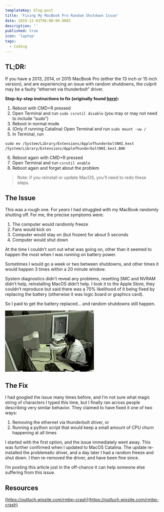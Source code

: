 ```yaml
---
templateKey: blog-post
title: 'Fixing My MacBook Pro Random Shutdown Issue'
date: 2019-12-03T06:00:00.000Z
description: ''
published: true
icon: 'laptop'
tags:
  - Coding
---
```


## TL;DR:

If you have a 2013, 2014, or 2015 MacBook Pro (either the 13 inch or 15 inch version), and are experiencing an issue with random shutdowns, the culprit may be a faulty “ethernet via thunderbolt” driver.

**Step-by-step instructions to fix (originally found [here](https://outluch.wixsite.com/rmbp-crash)):**

1. Reboot with CMD+R pressed
2. Open Terminal and run `sudo csrutil disable` (you may or may not need to include “sudo”)
3. Reboot in normal mode
4. (Only if running Catalina) Open Terminal and run `sudo mount -uw /`
5. In Terminal, run

```
sudo mv /System/Library/Extensions/AppleThunderboltNHI.kext
/System/Library/Extensions/AppleThunderboltNHI.kext.BAK
```

6. Reboot again with CMD+R pressed
7. Open Terminal and run `csrutil enable`
8. Reboot again and forget about the problem

> Note: if you reinstall or update MacOS, you’ll need to redo these steps.

## The Issue

This was a rough one. For _years_ I had struggled with my MacBook randomly shutting off. For me, the precise symptoms were:

1. The computer would randomly freeze
2. Fans would kick on
3. Computer would stay on (but frozen) for about 5 seconds
4. Computer would shut down

At the time I couldn’t sort out what was going on, other than it seemed to happen the most when I was running on battery power.

Sometimes I would go a week or two between shutdowns, and other times it would happen 3 times within a 20 minute window.

System diagnostics didn’t reveal any problems, resetting SMC and NVRAM didn’t help, reinstalling MacOS didn’t help. I took it to the Apple Store, they couldn’t reproduce but said there was a 70% likelihood of it being fixed by replacing the battery (otherwise it was logic board or graphics card).

So I paid to get the battery replaced… and random shutdowns still happen.

![computer rage](./computer-rage.gif)

## The Fix

I had googled the issue many times before, and I’m not sure what magic string of characters I typed this time, but I finally ran across people describing very similar behavior. They claimed to have fixed it one of two ways:

1. Removing the ethernet via thunderbolt driver, or
2. Running a python script that would keep a small amount of CPU churn happening at all times

I started with the first option, and the issue immediately went away. This was further confirmed when I updated to MacOS Catalina. The update re-installed the problematic driver, and a day later I had a random freeze and shut down. I then re-removed the driver, and have been fine since.

I’m posting this article just in the off-chance it can help someone else suffering from this issue.

## Resources

[https://outluch.wixsite.com/rmbp-crash](https://outluch.wixsite.com/rmbp-crash)

